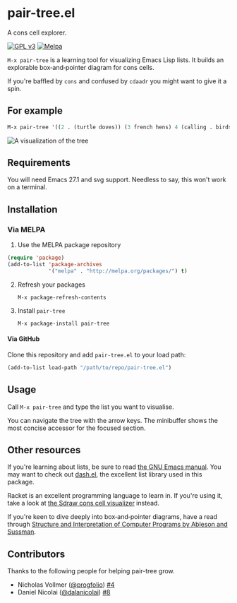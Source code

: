 # pair-tree.el

A cons cell explorer.

[![GPL v3](https://img.shields.io/badge/license-GPL_v3-green.svg)](http://www.gnu.org/licenses/gpl-3.0.txt)
[![Melpa](https://melpa.org/packages/pair-tree-badge.svg)](https://melpa.org/#/pair-tree)

`M-x pair-tree` is a learning tool for visualizing Emacs Lisp lists. It builds an explorable box‑and‑pointer diagram for cons cells.

If you're baffled by `cons` and confused by `cdaadr` you might want to give it a spin.

## For example

```el
M-x pair-tree '((2 . (turtle doves)) (3 french hens) 4 (calling . birds) partridge)
```

![A visualization of the tree](example.png)

## Requirements

You will need Emacs 27.1 and svg support. Needless to say, this won't work on a terminal.

## Installation

### Via MELPA

 1. Use the MELPA package repository

   ```el
   (require 'package)
   (add-to-list 'package-archives
                '("melpa" . "http://melpa.org/packages/") t)
   ```

 2. Refresh your packages
 
    ```
    M-x package-refresh-contents
    ```
    
 3. Install `pair-tree`
 
    ```
    M-x package-install pair-tree
    ```
    
#### Via GitHub

Clone this repository and add `pair-tree.el` to your load path:

```el
(add-to-list load-path "/path/to/repo/pair-tree.el")
```

## Usage

Call `M-x pair-tree` and type the list you want to visualise.

You can navigate the tree with the arrow keys. The minibuffer shows the most concise accessor for the focused section.

## Other resources

If you're learning about lists, be sure to read [the GNU Emacs manual](https://www.gnu.org/software/emacs/manual/html_node/elisp/Lists.html#Lists). You may want to check out [dash.el](https://github.com/magnars/dash.el), the excellent list library used in this package.

Racket is an excellent programming language to learn in. If you're using it, take a look at [the Sdraw cons cell visualizer](https://docs.racket-lang.org/sdraw/index.html) instead.

If you're keen to dive deeply into box‑and‑pointer diagrams, have a read through [Structure and Interpretation of Computer Programs by Ableson and Sussman](https://mitpress.mit.edu/sites/default/files/sicp/full-text/book/book-Z-H-15.html#%_sec_2.2).

## Contributors

Thanks to the following people for helping pair-tree grow.

 - Nicholas Vollmer ([@progfolio](https://github.com/progfolio)) [#4](https://github.com/zainab-ali/pair-tree.el/pull/4)
 - Daniel Nicolai ([@dalanicolai](https://github.com/dalanicolai)) [#8](https://github.com/zainab-ali/pair-tree.el/pull/8)
